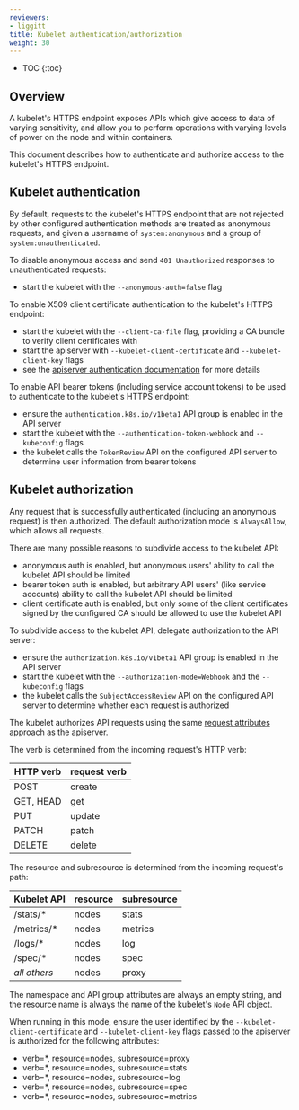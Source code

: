 ```yaml
---
reviewers:
- liggitt
title: Kubelet authentication/authorization
weight: 30
---
```


* TOC
{:toc}

## Overview

A kubelet's HTTPS endpoint exposes APIs which give access to data of varying sensitivity,
and allow you to perform operations with varying levels of power on the node and within containers.

This document describes how to authenticate and authorize access to the kubelet's HTTPS endpoint.

## Kubelet authentication

By default, requests to the kubelet's HTTPS endpoint that are not rejected by other configured
authentication methods are treated as anonymous requests, and given a username of `system:anonymous`
and a group of `system:unauthenticated`.

To disable anonymous access and send `401 Unauthorized` responses to unauthenticated requests:

* start the kubelet with the `--anonymous-auth=false` flag

To enable X509 client certificate authentication to the kubelet's HTTPS endpoint:

* start the kubelet with the `--client-ca-file` flag, providing a CA bundle to verify client certificates with
* start the apiserver with `--kubelet-client-certificate` and `--kubelet-client-key` flags
* see the [apiserver authentication documentation](/docs/admin/authentication/#x509-client-certs) for more details

To enable API bearer tokens (including service account tokens) to be used to authenticate to the kubelet's HTTPS endpoint:

* ensure the `authentication.k8s.io/v1beta1` API group is enabled in the API server
* start the kubelet with the `--authentication-token-webhook` and `--kubeconfig` flags
* the kubelet calls the `TokenReview` API on the configured API server to determine user information from bearer tokens

## Kubelet authorization

Any request that is successfully authenticated (including an anonymous request) is then authorized. The default authorization mode is `AlwaysAllow`, which allows all requests.

There are many possible reasons to subdivide access to the kubelet API:

* anonymous auth is enabled, but anonymous users' ability to call the kubelet API should be limited
* bearer token auth is enabled, but arbitrary API users' (like service accounts) ability to call the kubelet API should be limited
* client certificate auth is enabled, but only some of the client certificates signed by the configured CA should be allowed to use the kubelet API

To subdivide access to the kubelet API, delegate authorization to the API server:

* ensure the `authorization.k8s.io/v1beta1` API group is enabled in the API server
* start the kubelet with the `--authorization-mode=Webhook` and the `--kubeconfig` flags
* the kubelet calls the `SubjectAccessReview` API on the configured API server to determine whether each request is authorized

The kubelet authorizes API requests using the same [request attributes](/docs/admin/authorization/#request-attributes) approach as the apiserver.

The verb is determined from the incoming request's HTTP verb:

HTTP verb | request verb
----------|---------------
POST      | create
GET, HEAD | get
PUT       | update
PATCH     | patch
DELETE    | delete

The resource and subresource is determined from the incoming request's path:

Kubelet API  | resource | subresource
-------------|----------|------------
/stats/\*     | nodes    | stats
/metrics/\*   | nodes    | metrics
/logs/\*      | nodes    | log
/spec/\*      | nodes    | spec
*all others* | nodes    | proxy

The namespace and API group attributes are always an empty string, and
the resource name is always the name of the kubelet's `Node` API object.

When running in this mode, ensure the user identified by the `--kubelet-client-certificate` and `--kubelet-client-key`
flags passed to the apiserver is authorized for the following attributes:

* verb=\*, resource=nodes, subresource=proxy
* verb=\*, resource=nodes, subresource=stats
* verb=\*, resource=nodes, subresource=log
* verb=\*, resource=nodes, subresource=spec
* verb=\*, resource=nodes, subresource=metrics
